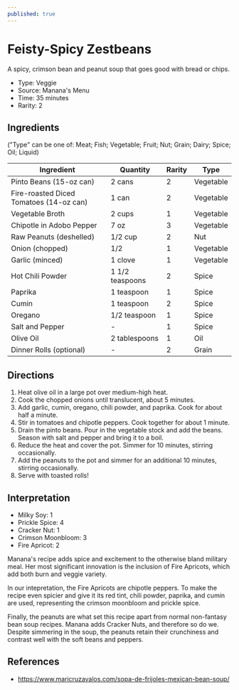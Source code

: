 ```yaml
---
published: true
---
```


# Feisty-Spicy Zestbeans

A spicy, crimson bean and peanut soup that goes good with bread or chips.

* Type: Veggie
* Source: Manana's Menu
* Time: 35 minutes
* Rarity: 2

## Ingredients

("Type" can be one of: Meat; Fish; Vegetable; Fruit; Nut; Grain; Dairy; Spice; Oil; Liquid)

| Ingredient           | Quantity       | Rarity | Type      |
| -------------------- | -------------- | ------ | --------- |
| Pinto Beans (15-oz can) | 2 cans      | 2      | Vegetable |
| Fire-roasted Diced Tomatoes (14-oz can) | 1 can | 2 | Vegetable |
| Vegetable Broth      | 2 cups         | 1      | Vegetable |
| Chipotle in Adobo Pepper | 7 oz       | 3      | Vegetable |
| Raw Peanuts (deshelled) | 1/2 cup       | 2      | Nut       |
| Onion (chopped)      | 1/2              | 1      | Vegetable |
| Garlic (minced)      | 1 clove        | 1      | Vegetable |
| Hot Chili Powder     | 1 1/2 teaspoons | 2      | Spice     |
| Paprika              | 1 teaspoon     | 1      | Spice     |
| Cumin                | 1 teaspoon     | 2      | Spice     |
| Oregano              | 1/2 teaspoon   | 1      | Spice     |
| Salt and Pepper      | -              | 1      | Spice     |
| Olive Oil            | 2 tablespoons  | 1      | Oil       |
| Dinner Rolls (optional) | -           | 2      | Grain     |

## Directions

1. Heat olive oil in a large pot over medium-high heat.
2. Cook the chopped onions until translucent, about 5 minutes.
3. Add garlic, cumin, oregano, chili powder, and paprika. Cook for about half a minute.
4. Stir in tomatoes and chipotle peppers. Cook together for about 1 minute.
5. Drain the pinto beans. Pour in the vegetable stock and add the beans. Season with salt and pepper and bring it to a boil.
6. Reduce the heat and cover the pot. Simmer for 10 minutes, stirring occasionally.
7. Add the peanuts to the pot and simmer for an additional 10 minutes, stirring occasionally.
8. Serve with toasted rolls!

## Interpretation

* Milky Soy: 1
* Prickle Spice: 4
* Cracker Nut: 1
* Crimson Moonbloom: 3
* Fire Apricot: 2

Manana's recipe adds spice and excitement to the otherwise bland military meal. Her most significant innovation is the inclusion of Fire Apricots, which add both burn and veggie variety.

In our intepretation, the Fire Apricots are chipotle peppers. To make the recipe even spicier and give it its red tint, chili powder, paprika, and cumin are used, representing the crimson moonbloom and prickle spice.

Finally, the peanuts are what set this recipe apart from normal non-fantasy bean soup recipes. Manana adds Cracker Nuts, and therefore so do we. Despite simmering in the soup, the peanuts retain their crunchiness and contrast well with the soft beans and peppers.

## References

* https://www.maricruzavalos.com/sopa-de-frijoles-mexican-bean-soup/
